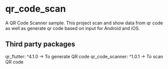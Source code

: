 # qr_code_scan

A QR Code Scanner sample. This project scan and show data from qr code as well as generate qr code based on input for Android and iOS.

## Third party packages

qr_flutter: ^4.1.0 -> To generate QR code
qr_code_scanner: ^1.0.1 -> To scan QR code